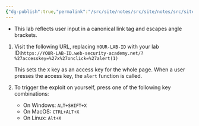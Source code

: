 ```yaml
---
{"dg-publish":true,"permalink":"/src/site/notes/src/site/notes/src/site/notes/src/site/notes/main/cs/ps-wsa-labs/xss/rxss-in-canonical-link-tag/"}
---
```







- This lab reflects user input in a canonical link tag and escapes angle brackets.

1. Visit the following URL, replacing `YOUR-LAB-ID` with your lab ID:`https://YOUR-LAB-ID.web-security-academy.net/?%27accesskey=%27x%27onclick=%27alert(1)`
    
    This sets the `X` key as an access key for the whole page. When a user presses the access key, the `alert` function is called.
    
2. To trigger the exploit on yourself, press one of the following key combinations:
    
    - On Windows: `ALT+SHIFT+X`
    - On MacOS: `CTRL+ALT+X`
    - On Linux: `Alt+X`
